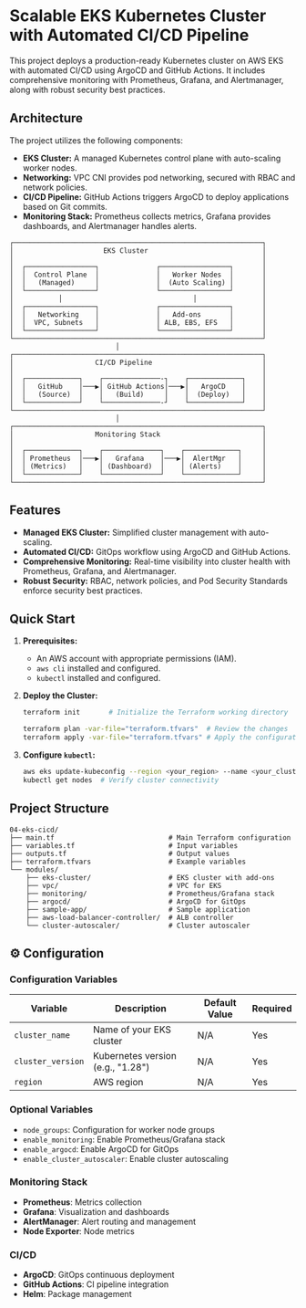 # Scalable EKS Kubernetes Cluster with Automated CI/CD Pipeline

This project deploys a production-ready Kubernetes cluster on AWS EKS with automated CI/CD using ArgoCD and GitHub Actions. It includes comprehensive monitoring with Prometheus, Grafana, and Alertmanager, along with robust security best practices.

## Architecture

The project utilizes the following components:

*   **EKS Cluster:** A managed Kubernetes control plane with auto-scaling worker nodes.
*   **Networking:** VPC CNI provides pod networking, secured with RBAC and network policies.
*   **CI/CD Pipeline:** GitHub Actions triggers ArgoCD to deploy applications based on Git commits.
*   **Monitoring Stack:** Prometheus collects metrics, Grafana provides dashboards, and Alertmanager handles alerts.

```
┌─────────────────────────────────────────────────────────────┐
│                      EKS Cluster                            │
│                                                             │
│  ┌─────────────────┐              ┌─────────────────┐       │
│  │  Control Plane  │              │   Worker Nodes  │       │
│  │   (Managed)     │              │  (Auto Scaling) │       │
│  └─────────────────┘              └─────────────────┘       │
│           │                                │                │
│  ┌─────────────────┐              ┌─────────────────┐       │
│  │   Networking    │              │   Add-ons       │       │
│  │  VPC, Subnets   │              │ ALB, EBS, EFS   │       │
│  └─────────────────┘              └─────────────────┘       │
└─────────────────────────────────────────────────────────────┘
                          │
┌─────────────────────────────────────────────────────────────┐
│                    CI/CD Pipeline                           │
│                                                             │
│  ┌─────────────┐    ┌──────────────-┐    ┌─────────────┐    │
│  │   GitHub    │───▶│ GitHub Actions│───▶│   ArgoCD    │    │
│  │   (Source)  │    │   (Build)     │    │  (Deploy)   │    │
│  └─────────────┘    └──────────────-┘    └─────────────┘    │
└─────────────────────────────────────────────────────────────┘
                          │
┌─────────────────────────────────────────────────────────────┐
│                    Monitoring Stack                         │
│                                                             │
│  ┌─────────────┐    ┌──────────────┐    ┌─────────────┐     │
│  │ Prometheus  │───▶│   Grafana    │───▶│  AlertMgr   │     │
│  │ (Metrics)   │    │ (Dashboard)  │    │ (Alerts)    │     │
│  └─────────────┘    └──────────────┘    └─────────────┘     │
└─────────────────────────────────────────────────────────────┘
```


## Features

*   **Managed EKS Cluster:** Simplified cluster management with auto-scaling.
*   **Automated CI/CD:** GitOps workflow using ArgoCD and GitHub Actions.
*   **Comprehensive Monitoring:** Real-time visibility into cluster health with Prometheus, Grafana, and Alertmanager.
*   **Robust Security:** RBAC, network policies, and Pod Security Standards enforce security best practices.

## Quick Start

1.  **Prerequisites:**
    *   An AWS account with appropriate permissions (IAM).
    *   `aws cli` installed and configured.
    *   `kubectl` installed and configured.

2.  **Deploy the Cluster:**
    ```bash
    terraform init       # Initialize the Terraform working directory

    terraform plan -var-file="terraform.tfvars"  # Review the changes
    terraform apply -var-file="terraform.tfvars" # Apply the configuration
    ```

3.  **Configure `kubectl`:**
    ```bash
    aws eks update-kubeconfig --region <your_region> --name <your_cluster_name>
    kubectl get nodes  # Verify cluster connectivity
    ```

## Project Structure

```
04-eks-cicd/
├── main.tf                            # Main Terraform configuration
├── variables.tf                       # Input variables
├── outputs.tf                         # Output values
├── terraform.tfvars                   # Example variables
└── modules/
    ├── eks-cluster/                   # EKS cluster with add-ons
    ├── vpc/                           # VPC for EKS
    ├── monitoring/                    # Prometheus/Grafana stack
    ├── argocd/                        # ArgoCD for GitOps
    ├── sample-app/                    # Sample application
    ├── aws-load-balancer-controller/  # ALB controller
    └── cluster-autoscaler/            # Cluster autoscaler
```

## ⚙️ Configuration

### Configuration Variables

| Variable          | Description                                  | Default Value | Required |
|-------------------|----------------------------------------------|---------------|----------|
| `cluster_name`    | Name of your EKS cluster                     | N/A           | Yes      |
| `cluster_version` | Kubernetes version (e.g., "1.28")            | N/A           | Yes      |
| `region`          | AWS region                                   | N/A           | Yes      |

### Optional Variables
- `node_groups`: Configuration for worker node groups
- `enable_monitoring`: Enable Prometheus/Grafana stack
- `enable_argocd`: Enable ArgoCD for GitOps
- `enable_cluster_autoscaler`: Enable cluster autoscaling

### Monitoring Stack
- **Prometheus**: Metrics collection
- **Grafana**: Visualization and dashboards
- **AlertManager**: Alert routing and management
- **Node Exporter**: Node metrics

### CI/CD
- **ArgoCD**: GitOps continuous deployment
- **GitHub Actions**: CI pipeline integration
- **Helm**: Package management
